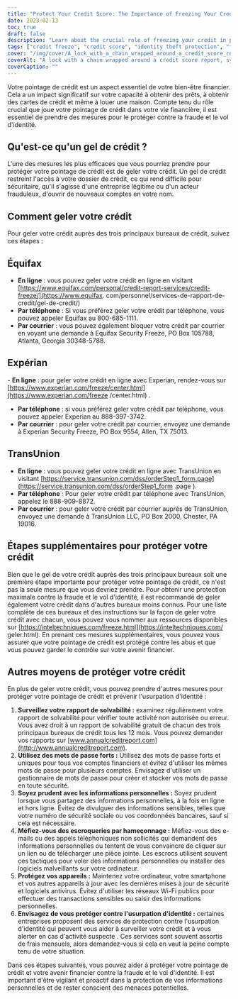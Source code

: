 ```yaml
---
title: "Protect Your Credit Score: The Importance of Freezing Your Credit"
date: 2023-02-13
toc: true
draft: false
description: "Learn about the crucial role of freezing your credit in protecting your financial future and find out how to take control of your credit score."
tags: ["credit freeze", "credit score", "identity theft protection", "financial security", "credit bureaus", "Equifax", "Experian", "TransUnion", "fraud prevention"]
cover: "/img/cover/A_lock_with_a_chain_wrapped_around_a_credit_score_report.png"
coverAlt: "A lock with a chain wrapped around a credit score report, symbolizing the protection and security that freezing your credit provides against identity theft and fraud"
coverCaption: ""
---
```


 Votre pointage de crédit est un aspect essentiel de votre bien-être financier. Cela a un impact significatif sur votre capacité à obtenir des prêts, à obtenir des cartes de crédit et même à louer une maison. Compte tenu du rôle crucial que joue votre pointage de crédit dans votre vie financière, il est essentiel de prendre des mesures pour le protéger contre la fraude et le vol d'identité.  ## Qu'est-ce qu'un gel de crédit ?  L'une des mesures les plus efficaces que vous pourriez prendre pour protéger votre pointage de crédit est de geler votre crédit. Un gel de crédit restreint l'accès à votre dossier de crédit, ce qui rend difficile pour sécuritaire, qu'il s'agisse d'une entreprise légitime ou d'un acteur frauduleux, d'ouvrir de nouveaux comptes en votre nom.  ## Comment geler votre crédit  Pour geler votre crédit auprès des trois principaux bureaux de crédit, suivez ces étapes :  ## Équifax  - **En ligne** : vous pouvez geler votre crédit en ligne en visitant [https://www.equifax.com/personal/credit-report-services/credit-freeze/](https://www.equifax. com/personnel/services-de-rapport-de-credit/gel-de-credit/) - **Par téléphone** : Si vous préférez geler votre crédit par téléphone, vous pouvez appeler Equifax au 800-685-1111. - **Par courrier** : vous pouvez également bloquer votre crédit par courrier en voyant une demande à Equifax Security Freeze, PO Box 105788, Atlanta, Georgia 30348-5788.  ## Expérian  - **En ligne** : pour geler votre crédit en ligne avec Experian, rendez-vous sur [https://www.experian.com/freeze/center.html](https://www.experian.com/freeze /center.html) . - **Par téléphone** : si vous préférez geler votre crédit par téléphone, vous pouvez appeler Experian au 888-397-3742. - **Par courrier** : pour geler votre crédit par courrier, envoyez une demande à Experian Security Freeze, PO Box 9554, Allen, TX 75013.  ## TransUnion  - **En ligne** : vous pouvez geler votre crédit en ligne avec TransUnion en visitant [https://service.transunion.com/dss/orderStep1_form.page](https://service.transunion.com/dss/orderStep1_form .page ). - **Par téléphone** : Pour geler votre crédit par téléphone avec TransUnion, appelez le 888-909-8872. - **Par courrier** : pour geler votre crédit par courrier auprès de TransUnion, envoyez une demande à TransUnion LLC, PO Box 2000, Chester, PA 19016.  ## Étapes supplémentaires pour protéger votre crédit  Bien que le gel de votre crédit auprès des trois principaux bureaux soit une première étape importante pour protéger votre pointage de crédit, ce n'est pas la seule mesure que vous devriez prendre. Pour obtenir une protection maximale contre la fraude et le vol d'identité, il est recommandé de geler également votre crédit dans d'autres bureaux moins connus. Pour une liste complète de ces bureaux et des instructions sur la façon de geler votre crédit avec chacun, vous pouvez vous nommer aux ressources disponibles sur [https://inteltechniques.com/freeze.html](https://inteltechniques.com/ geler.html). En prenant ces mesures supplémentaires, vous pouvez vous assurer que votre pointage de crédit est protégé contre les abus et que vous pouvez garder le contrôle sur votre avenir financier.  ## Autres moyens de protéger votre crédit  En plus de geler votre crédit, vous pouvez prendre d'autres mesures pour protéger votre pointage de crédit et prévenir l'usurpation d'identité :  1. **Surveillez votre rapport de solvabilité :** examinez régulièrement votre rapport de solvabilité pour vérifier toute activité non autorisée ou erreur. Vous avez droit à un rapport de solvabilité gratuit de chacun des trois principaux bureaux de crédit tous les 12 mois. Vous pouvez demander vos rapports sur [www.annualcreditreport.com](http://www.annualcreditreport.com). 2. **Utilisez des mots de passe forts :** Utilisez des mots de passe forts et uniques pour tous vos comptes financiers et évitez d'utiliser les mêmes mots de passe pour plusieurs comptes. Envisagez d'utiliser un gestionnaire de mots de passe pour créer et stocker vos mots de passe en toute sécurité. 3. **Soyez prudent avec les informations personnelles :** Soyez prudent lorsque vous partagez des informations personnelles, à la fois en ligne et hors ligne. Évitez de divulguer des informations sensibles, telles que votre numéro de sécurité sociale ou vos coordonnées bancaires, sauf si cela est nécessaire. 4. **Méfiez-vous des escroqueries par hameçonnage :** Méfiez-vous des e-mails ou des appels téléphoniques non sollicités qui demandent des informations personnelles ou tentent de vous convaincre de cliquer sur un lien ou de télécharger une pièce jointe. Les escrocs utilisent souvent ces tactiques pour voler des informations personnelles ou installer des logiciels malveillants sur votre ordinateur. 5. **Protégez vos appareils :** Maintenez votre ordinateur, votre smartphone et vos autres appareils à jour avec les dernières mises à jour de sécurité et logiciels antivirus. Évitez d'utiliser les réseaux Wi-Fi publics pour effectuer des transactions sensibles ou saisir des informations personnelles. 6. **Envisagez de vous protéger contre l'usurpation d'identité :** certaines entreprises proposent des services de protection contre l'usurpation d'identité qui peuvent vous aider à surveiller votre crédit et à vous alerter en cas d'activité suspecte . Ces services sont souvent assortis de frais mensuels, alors demandez-vous si cela en vaut la peine compte tenu de votre situation.  Dans ces étapes suivantes, vous pouvez aider à protéger votre pointage de crédit et votre avenir financier contre la fraude et le vol d'identité. Il est important d'être vigilant et proactif dans la protection de vos informations personnelles et de rester conscient des menaces potentielles. 